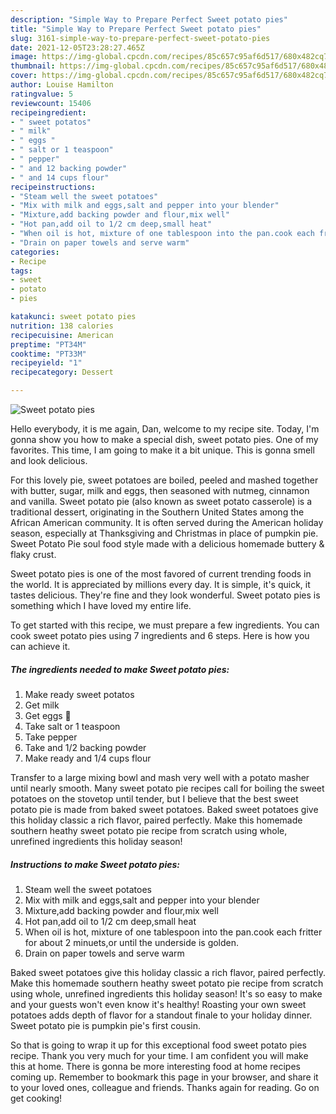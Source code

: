 ```yaml
---
description: "Simple Way to Prepare Perfect Sweet potato pies"
title: "Simple Way to Prepare Perfect Sweet potato pies"
slug: 3161-simple-way-to-prepare-perfect-sweet-potato-pies
date: 2021-12-05T23:28:27.465Z
image: https://img-global.cpcdn.com/recipes/85c657c95af6d517/680x482cq70/sweet-potato-pies-recipe-main-photo.jpg
thumbnail: https://img-global.cpcdn.com/recipes/85c657c95af6d517/680x482cq70/sweet-potato-pies-recipe-main-photo.jpg
cover: https://img-global.cpcdn.com/recipes/85c657c95af6d517/680x482cq70/sweet-potato-pies-recipe-main-photo.jpg
author: Louise Hamilton
ratingvalue: 5
reviewcount: 15406
recipeingredient:
- " sweet potatos"
- " milk"
- " eggs "
- " salt or 1 teaspoon"
- " pepper"
- " and 12 backing powder"
- " and 14 cups flour"
recipeinstructions:
- "Steam well the sweet potatoes"
- "Mix with milk and eggs,salt and pepper into your blender"
- "Mixture,add backing powder and flour,mix well"
- "Hot pan,add oil to 1/2 cm deep,small heat"
- "When oil is hot, mixture of one tablespoon into the pan.cook each fritter for about 2 minuets,or until the underside is golden."
- "Drain on paper towels and serve warm"
categories:
- Recipe
tags:
- sweet
- potato
- pies

katakunci: sweet potato pies 
nutrition: 138 calories
recipecuisine: American
preptime: "PT34M"
cooktime: "PT33M"
recipeyield: "1"
recipecategory: Dessert

---
```



![Sweet potato pies](https://img-global.cpcdn.com/recipes/85c657c95af6d517/680x482cq70/sweet-potato-pies-recipe-main-photo.jpg)

Hello everybody, it is me again, Dan, welcome to my recipe site. Today, I'm gonna show you how to make a special dish, sweet potato pies. One of my favorites. This time, I am going to make it a bit unique. This is gonna smell and look delicious.

For this lovely pie, sweet potatoes are boiled, peeled and mashed together with butter, sugar, milk and eggs, then seasoned with nutmeg, cinnamon and vanilla. Sweet potato pie (also known as sweet potato casserole) is a traditional dessert, originating in the Southern United States among the African American community. It is often served during the American holiday season, especially at Thanksgiving and Christmas in place of pumpkin pie. Sweet Potato Pie soul food style made with a delicious homemade buttery &amp; flaky crust.

Sweet potato pies is one of the most favored of current trending foods in the world. It is appreciated by millions every day. It is simple, it's quick, it tastes delicious. They're fine and they look wonderful. Sweet potato pies is something which I have loved my entire life.


To get started with this recipe, we must prepare a few ingredients. You can cook sweet potato pies using 7 ingredients and 6 steps. Here is how you can achieve it.

<!--inarticleads1-->

##### The ingredients needed to make Sweet potato pies:

1. Make ready  sweet potatos
1. Get  milk
1. Get  eggs 🥚
1. Take  salt or 1 teaspoon
1. Take  pepper
1. Take  and 1/2 backing powder
1. Make ready  and 1/4 cups flour


Transfer to a large mixing bowl and mash very well with a potato masher until nearly smooth. Many sweet potato pie recipes call for boiling the sweet potatoes on the stovetop until tender, but I believe that the best sweet potato pie is made from baked sweet potatoes. Baked sweet potatoes give this holiday classic a rich flavor, paired perfectly. Make this homemade southern heathy sweet potato pie recipe from scratch using whole, unrefined ingredients this holiday season! 

<!--inarticleads2-->

##### Instructions to make Sweet potato pies:

1. Steam well the sweet potatoes
1. Mix with milk and eggs,salt and pepper into your blender
1. Mixture,add backing powder and flour,mix well
1. Hot pan,add oil to 1/2 cm deep,small heat
1. When oil is hot, mixture of one tablespoon into the pan.cook each fritter for about 2 minuets,or until the underside is golden.
1. Drain on paper towels and serve warm


Baked sweet potatoes give this holiday classic a rich flavor, paired perfectly. Make this homemade southern heathy sweet potato pie recipe from scratch using whole, unrefined ingredients this holiday season! It&#39;s so easy to make and your guests won&#39;t even know it&#39;s healthy! Roasting your own sweet potatoes adds depth of flavor for a standout finale to your holiday dinner. Sweet potato pie is pumpkin pie&#39;s first cousin. 

So that is going to wrap it up for this exceptional food sweet potato pies recipe. Thank you very much for your time. I am confident you will make this at home. There is gonna be more interesting food at home recipes coming up. Remember to bookmark this page in your browser, and share it to your loved ones, colleague and friends. Thanks again for reading. Go on get cooking!
